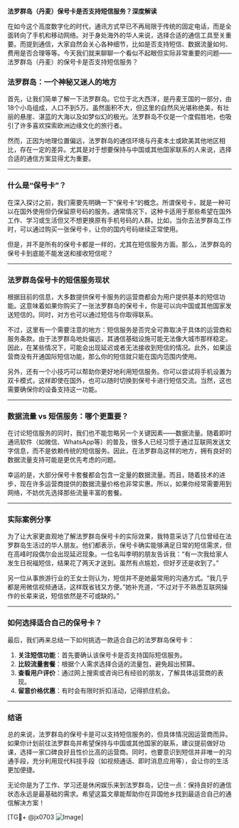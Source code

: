 **法罗群岛（丹麦）保号卡是否支持短信服务？深度解读**

在如今这个高度数字化的时代，通讯方式早已不再局限于传统的固定电话，而是全面转向了手机和移动网络。对于身处海外的华人来说，选择合适的通信工具至关重要。而提到通信，大家自然会关心各种细节，比如是否支持短信、数据流量如何、费用是否合理等等。今天我们就来聊聊一个看似不起眼但实际非常重要的问题——法罗群岛（丹麦）的保号卡是否支持短信服务？

### 法罗群岛：一个神秘又迷人的地方

首先，让我们简单了解一下法罗群岛。它位于北大西洋，是丹麦王国的一部分，由18个小岛组成，人口不到5万。虽然面积不大，但这里的自然风光堪称绝美，有壮丽的悬崖、湛蓝的大海以及如梦似幻的极光。法罗群岛不仅是一个度假胜地，也吸引了许多喜欢探索欧洲边缘文化的旅行者。

然而，正因为地理位置偏远，法罗群岛的通信环境与丹麦本土或欧美其他地区相比，存在一定的差异。尤其是对于想要保持与中国或其他国家联系的人来说，选择合适的通信方案显得尤为重要。

---

### 什么是“保号卡”？

在深入探讨之前，我们需要先明确一下“保号卡”的概念。所谓保号卡，就是一种可以在国外使用但仍保留原号码的服务。通常情况下，这种卡适用于那些希望在国外工作、学习或生活但又不想更换原有手机号码的人群。比如，当你去法罗群岛工作时，可以通过购买一张保号卡，让你的国内号码继续正常使用。

但是，并不是所有的保号卡都是一样的，尤其在短信服务方面。那么，法罗群岛的保号卡到底能不能发送和接收短信呢？

---

### 法罗群岛保号卡的短信服务现状

根据目前的信息，大多数提供保号卡服务的运营商都会为用户提供基本的短信功能。这意味着如果你购买了一张法罗群岛的保号卡，你是可以向中国或其他国家发送短信的。同时，对方也可以通过短信与你取得联系。

不过，这里有一个需要注意的地方：短信服务是否完全可靠取决于具体的运营商和服务条款。由于法罗群岛地处偏远，其通信基础设施可能无法像大城市那样稳定。因此，在某些情况下，可能会出现延迟或者无法接收到短信的情况。此外，如果运营商没有开通国际短信功能，那么你的短信就只能在国内范围内使用。

另外，还有一个小技巧可以帮助你更好地利用短信服务。你可以尝试将手机设置为双卡模式，这样即使在国外，也可以随时切换到保号卡进行短信交流。当然，这也需要确保你的设备支持这一功能。

---

### 数据流量 vs 短信服务：哪个更重要？

在讨论短信服务的同时，我们也不能忽略另一个关键因素——数据流量。随着即时通讯软件（如微信、WhatsApp等）的普及，很多人已经习惯于通过互联网发送文字信息，而不是依赖传统的短信服务。因此，在法罗群岛这样的地方，拥有良好的数据流量支持可能是更优先考虑的问题。

幸运的是，大部分保号卡套餐都会包含一定量的数据流量。而且，随着技术的进步，现在许多运营商提供的数据流量价格也非常实惠。所以，如果你经常需要用到网络，不妨优先选择那些流量丰富的套餐。

---

### 实际案例分享

为了让大家更直观地了解法罗群岛保号卡的实际效果，我特意采访了几位曾经在法罗群岛生活过的华人朋友。他们都表示，保号卡确实能够满足日常的短信需求，但在高峰时段偶尔会出现延迟现象。一位名叫李明的朋友告诉我：“有一次我给家人发生日祝福短信，结果花了两天才送到。虽然有点尴尬，但好歹还是收到了。”

另一位从事旅游行业的王女士则认为，短信并不是她最常用的沟通方式。“我几乎都是用微信视频通话，这样既省钱又方便。”她补充道，“不过对于不熟悉互联网操作的长辈来说，短信依然是不可或缺的。”

---

### 如何选择适合自己的保号卡？

最后，我们再来总结一下如何挑选一款适合自己的法罗群岛保号卡：

1. **关注短信功能**：首先要确认该保号卡是否支持国际短信服务。
2. **比较流量套餐**：根据个人需求选择合适的流量包，避免超出预算。
3. **查看用户评价**：通过网上搜索或咨询已有经验的朋友，了解具体运营商的表现。
4. **留意价格优惠**：有时会有限时折扣活动，记得抓住机会。

---

### 结语

总的来说，法罗群岛的保号卡是可以支持短信服务的，但具体情况因运营商而异。如果你计划前往法罗群岛并希望保持与中国或其他国家的联系，建议提前做好功课，选择一家口碑良好且性价比高的运营商。同时，也要意识到短信并非唯一的沟通手段，充分利用现代科技手段（如视频通话、即时消息应用等），会让你的生活更加便捷。

无论你是为了工作、学习还是休闲娱乐来到法罗群岛，记住一点：保持良好的通信状态永远是最基础的需求。希望这篇文章能帮助你在异国他乡找到最适合自己的通信解决方案！

[TG💪+ @jx0703 ![Image](https://github.com/user-attachments/assets/dbca1d08-cadb-493c-b0ec-ad6f7a83f270)]